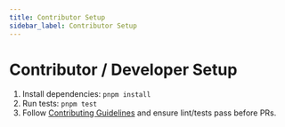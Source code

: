 ```yaml
---
title: Contributor Setup
sidebar_label: Contributor Setup
---
```


# Contributor / Developer Setup

1. Install dependencies: `pnpm install`
2. Run tests: `pnpm test`
3. Follow [Contributing Guidelines](../../CONTRIBUTING.md) and ensure lint/tests pass before PRs.
